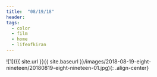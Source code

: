 ```yaml
---
title:  "08/19/18"
header:
tags: 
  - color
  - film
  - home
  - lifeofkiran
---
```


<p></p>
![1]({{ site.url }}{{ site.baseurl }}/images/2018-08-19-eight-nineteen/20180819-eight-nineteen-01.jpg){: .align-center}
<figcaption> </figcaption>
<p></p>

